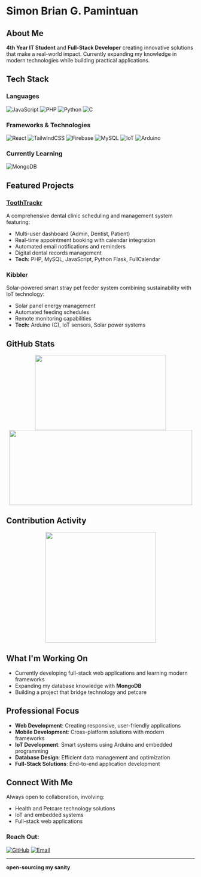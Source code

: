 # Simon Brian G. Pamintuan 
## About Me
**4th Year IT Student** and **Full-Stack Developer** creating innovative solutions that make a real-world impact. 
Currently expanding my knowledge in modern technologies while building practical applications.
## Tech Stack
### Languages
![JavaScript](https://img.shields.io/badge/-JavaScript-1a1b27?style=for-the-badge&logo=javascript&logoColor=%23FFD600&labelColor=1a1b27&color=1a1b27&label=)
![PHP](https://img.shields.io/badge/-PHP-1a1b27?style=for-the-badge&logo=php&logoColor=%23e100ff)
![Python](https://img.shields.io/badge/-Python-1a1b27?style=for-the-badge&logo=python&logoColor=%230095FF&labelColor=1a1b27&color=1a1b27&label=)
![C](https://img.shields.io/badge/-C-1a1b27?style=for-the-badge&logo=c&logoColor=%2300BFFF&labelColor=1a1b27&color=1a1b27&label=)

### Frameworks & Technologies
![React](https://img.shields.io/badge/-React-1a1b27?style=for-the-badge&logo=react&logoColor=%2300F6FF&labelColor=1a1b27&color=1a1b27&label=)
![TailwindCSS](https://img.shields.io/badge/-TailwindCSS-1a1b27?style=for-the-badge&logo=tailwindcss&logoColor=%2300EFFF&labelColor=1a1b27&color=1a1b27&label=)
![Firebase](https://img.shields.io/badge/-Firebase-1a1b27?style=for-the-badge&logo=firebase&logoColor=%23FFCB2B&labelColor=1a1b27&color=1a1b27&label=)
![MySQL](https://img.shields.io/badge/-MySQL-1a1b27?style=for-the-badge&logo=mysql&logoColor=%2300CFFF&labelColor=1a1b27&color=1a1b27&label=)
![IoT](https://img.shields.io/badge/-IoT-1a1b27?style=for-the-badge&logo=internetofthings&logoColor=%23FF4040&labelColor=1a1b27&color=1a1b27&label=)
![Arduino](https://img.shields.io/badge/-Arduino-1a1b27?style=for-the-badge&logo=arduino&logoColor=%2300FFD1&labelColor=1a1b27&color=1a1b27&label=)

### Currently Learning
![MongoDB](https://img.shields.io/badge/-MongoDB-1a1b27?style=for-the-badge&logo=mongodb&logoColor=%2300FF85&labelColor=1a1b27&color=1a1b27&label=)


## Featured Projects
### [ToothTrackr](https://github.com/Saimeown/ToothTrackr)
A comprehensive dental clinic scheduling and management system featuring:
- Multi-user dashboard (Admin, Dentist, Patient)
- Real-time appointment booking with calendar integration
- Automated email notifications and reminders
- Digital dental records management
- **Tech:** PHP, MySQL, JavaScript, Python Flask, FullCalendar
### Kibbler
Solar-powered smart stray pet feeder system combining sustainability with IoT technology:
- Solar panel energy management
- Automated feeding schedules
- Remote monitoring capabilities
- **Tech:** Arduino (C), IoT sensors, Solar power systems

## GitHub Stats
<div align="center">
  <img src="https://github-readme-stats.vercel.app/api/top-langs/?username=Saimeown&layout=compact&theme=tokyonight&hide_border=true" height="200px" width="350px" />
  <img src="https://github-readme-streak-stats.herokuapp.com/?user=Saimeown&theme=tokyonight&hide_border=true" height="200px" width="489px" />
</div>


## Contribution Activity
<div align="center">
<img src="https://github-readme-activity-graph.vercel.app/graph?username=Saimeown&theme=tokyo-night&hide_border=true&area=true" height="295px" />
</div>

## What I'm Working On
- Currently developing full-stack web applications and learning modern frameworks
- Expanding my database knowledge with **MongoDB**
- Building a project that bridge technology and petcare

## Professional Focus
- **Web Development**: Creating responsive, user-friendly applications
- **Mobile Development**: Cross-platform solutions with modern frameworks
- **IoT Development**: Smart systems using Arduino and embedded programming
- **Database Design**: Efficient data management and optimization
- **Full-Stack Solutions**: End-to-end application development
  
## Connect With Me
Always open to collaboration, involving:
- Health and Petcare technology solutions
- IoT and embedded systems
- Full-stack web applications
  
### Reach Out:
[![GitHub](https://img.shields.io/badge/-GitHub-1a1b27?style=for-the-badge&logo=github&logoColor=white)](https://github.com/Saimeown)
[![Email](https://img.shields.io/badge/-Email-1a1b27?style=for-the-badge&logo=gmail&logoColor=EA4335)](mailto:simonbriangarcia@gmail.com)

---

**open-sourcing my sanity**
